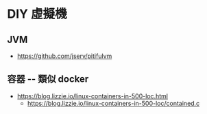 # DIY 虛擬機

## JVM

* https://github.com/jserv/pitifulvm

## 容器 -- 類似 docker

* https://blog.lizzie.io/linux-containers-in-500-loc.html
    * https://blog.lizzie.io/linux-containers-in-500-loc/contained.c